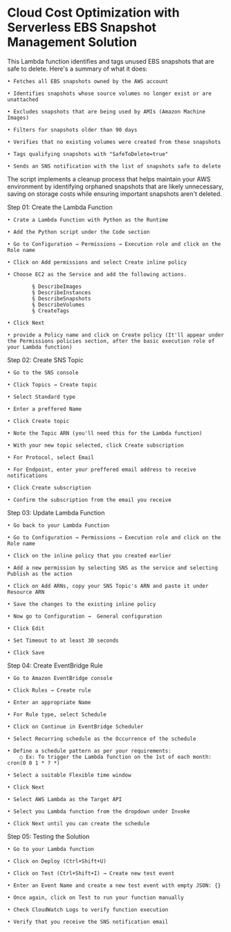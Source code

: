 # Cloud Cost Optimization with Serverless EBS Snapshot Management Solution


This Lambda function identifies and tags unused EBS snapshots that are safe to delete. Here's a summary of what it does:

	• Fetches all EBS snapshots owned by the AWS account
 
	• Identifies snapshots whose source volumes no longer exist or are unattached
 
	• Excludes snapshots that are being used by AMIs (Amazon Machine Images)
 
	• Filters for snapshots older than 90 days
 
	• Verifies that no existing volumes were created from these snapshots
 
	• Tags qualifying snapshots with "SafeToDelete=true"
 
	• Sends an SNS notification with the list of snapshots safe to delete
	
The script implements a cleanup process that helps maintain your AWS environment by identifying orphaned snapshots that are likely unnecessary, saving on storage costs while ensuring important snapshots aren't deleted.


Step 01: Create the Lambda Function 

	• Crate a Lambda Function with Python as the Runtime
 
	• Add the Python script under the Code section
 
	• Go to Configuration → Permissions → Execution role and click on the Role name
 
	• Click on Add permissions and select Create inline policy
 
	• Choose EC2 as the Service and add the following actions.
 
			§ DescribeImages
			§ DescribeInstances
			§ DescribeSnapshots
			§ DescribeVolumes
			§ CreateTags
   
	• Click Next
 
	• provide a Policy name and click on Create policy (It'll appear under the Permissions policies section, after the basic execution role of your Lambda function)

Step 02: Create SNS Topic

	• Go to the SNS console
 
	• Click Topics → Create topic
 
	• Select Standard type
 
	• Enter a preffered Name
 
	• Click Create topic
 
	• Note the Topic ARN (you'll need this for the Lambda function)
 
	• With your new topic selected, click Create subscription
 
	• For Protocol, select Email
 
	• For Endpoint, enter your preffered email address to receive notifications
 
	• Click Create subscription
 
	• Confirm the subscription from the email you receive

Step 03: Update Lambda Function

	• Go back to your Lambda Function
 
	• Go to Configuration → Permissions → Execution role and click on the Role name
 
	• Click on the inline policy that you created earlier
 
	• Add a new permission by selecting SNS as the service and selecting Publish as the action
 
	• Click on Add ARNs, copy your SNS Topic's ARN and paste it under Resource ARN
 
	• Save the changes to the existing inline policy
 
	• Now go to Configuration →  General configuration
 
	• Click Edit
 
	• Set Timeout to at least 30 seconds
 
	• Click Save

Step 04:  Create EventBridge Rule

	• Go to Amazon EventBridge console
 
	• Click Rules → Create rule
 
	• Enter an appropriate Name
 
	• For Rule type, select Schedule
 
	• Click on Continue in EventBridge Scheduler 
 
	• Select Recurring schedule as the Occurrence of the schedule 
 
	• Define a schedule pattern as per your requirements: 
		○ Ex: To trigger the Lambda function on the 1st of each month: cron(0 0 1 * ? *)
  
	• Select a suitable Flexible time window
 
	• Click Next
 
	• Select AWS Lambda as the Target API
 
	• Select you Lambda function from the dropdown under Invoke
 
	• Click Next until you can create the schedule
 

Step 05: Testing the Solution

	• Go to your Lambda function
 
	• Click on Deploy (Ctrl+Shift+U)
 
	• Click on Test (Ctrl+Shift+I) → Create new test event
 
	• Enter an Event Name and create a new test event with empty JSON: {}

	• Once again, click on Test to run your function manually
 
	• Check CloudWatch Logs to verify function execution
 
	• Verify that you receive the SNS notification email





